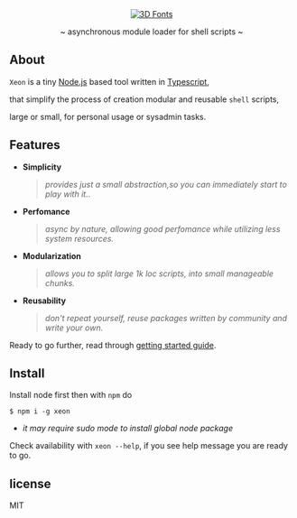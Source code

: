 <div align="center">
<a href="http://fontmeme.com/3d-fonts/"><img src="http://fontmeme.com/embed.php?text=xeon&name=cube.ttf&size=30&style_color=116111" alt="3D Fonts"></a>
<!-- <h2>~ XEON ~</h2> -->
<p>~ asynchronous module loader for shell scripts ~</p>
</div>

## About
`Xeon` is a tiny [Node.js]() based tool written in [Typescript](),

that simplify the process of creation modular and reusable `shell` scripts,

large or small, for personal usage or sysadmin tasks.

## Features
* **Simplicity** 
  > *provides just a small abstraction,so you can immediately start to play with it.*.

* **Perfomance**
  > *async by nature, allowing good perfomance while utilizing less system resources.*
  
* **Modularization**
  > *allows you to split large 1k loc scripts, into small manageable chunks.*
  
* **Reusability**
  > *don't repeat yourself, reuse packages written by community and write your own.*
  

Ready to go further, read through [getting started guide]().

## Install
Install node first then with `npm` do

```shell
$ npm i -g xeon
```

* *it may require sudo mode to install global node package*

Check availability with `xeon --help`, if you see help message you are ready to go.

## license
MIT
